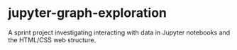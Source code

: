 # jupyter-graph-exploration
A sprint project investigating interacting with data in Jupyter notebooks and the HTML/CSS web structure.
